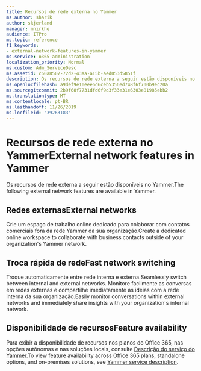 ```yaml
---
title: Recursos de rede externa no Yammer
ms.author: sharik
author: skjerland
manager: mnirkhe
audience: ITPro
ms.topic: reference
f1_keywords:
- external-network-features-in-yammer
ms.service: o365-administration
localization_priority: Normal
ms.custom: Adm_ServiceDesc
ms.assetid: c60a8507-72d2-43aa-a15b-aed053d5851f
description: Os recursos de rede externa a seguir estão disponíveis no Yammer.
ms.openlocfilehash: a9def9e10eee6d6ceb5356ed748f6f700b9ec20a
ms.sourcegitcommit: 2b9f68f7731dfd6f9d3f33e31e6303e81985ebb2
ms.translationtype: MT
ms.contentlocale: pt-BR
ms.lasthandoff: 11/26/2019
ms.locfileid: "39263183"
---
```

# <a name="external-network-features-in-yammer"></a><span data-ttu-id="43fe9-103">Recursos de rede externa no Yammer</span><span class="sxs-lookup"><span data-stu-id="43fe9-103">External network features in Yammer</span></span>

<span data-ttu-id="43fe9-104">Os recursos de rede externa a seguir estão disponíveis no Yammer.</span><span class="sxs-lookup"><span data-stu-id="43fe9-104">The following external network features are available in Yammer.</span></span>
  
## <a name="external-networks"></a><span data-ttu-id="43fe9-105">Redes externas</span><span class="sxs-lookup"><span data-stu-id="43fe9-105">External networks</span></span>

<span data-ttu-id="43fe9-106">Crie um espaço de trabalho online dedicado para colaborar com contatos comerciais fora da rede Yammer da sua organização.</span><span class="sxs-lookup"><span data-stu-id="43fe9-106">Create a dedicated online workspace to collaborate with business contacts outside of your organization's Yammer network.</span></span>
  
## <a name="fast-network-switching"></a><span data-ttu-id="43fe9-107">Troca rápida de rede</span><span class="sxs-lookup"><span data-stu-id="43fe9-107">Fast network switching</span></span>

<span data-ttu-id="43fe9-108">Troque automaticamente entre rede interna e externa.</span><span class="sxs-lookup"><span data-stu-id="43fe9-108">Seamlessly switch between internal and external networks.</span></span> <span data-ttu-id="43fe9-109">Monitore facilmente as conversas em redes externas e compartilhe imediatamente as ideias com a rede interna da sua organização.</span><span class="sxs-lookup"><span data-stu-id="43fe9-109">Easily monitor conversations within external networks and immediately share insights with your organization's internal network.</span></span>
  
## <a name="feature-availability"></a><span data-ttu-id="43fe9-110">Disponibilidade de recursos</span><span class="sxs-lookup"><span data-stu-id="43fe9-110">Feature availability</span></span>

<span data-ttu-id="43fe9-111">Para exibir a disponibilidade de recursos nos planos do Office 365, nas opções autônomas e nas soluções locais, consulte [Descrição do serviço do Yammer](yammer-service-description.md).</span><span class="sxs-lookup"><span data-stu-id="43fe9-111">To view feature availability across Office 365 plans, standalone options, and on-premises solutions, see [Yammer service description](yammer-service-description.md).</span></span>